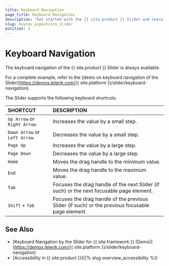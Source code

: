 ```yaml
---
title: Keyboard Navigation
page_title: Keyboard Navigation
description: "Get started with the {{ site.product }} Slider and learn about the accessibility support it provides through its keyboard navigation functionality."
slug: keynav_aspnetcore_slider
position: 2
---
```


# Keyboard Navigation

The keyboard navigation of the {{ site.product }} Slider is always available.

For a complete example, refer to the [demo on keyboard navigation of the Slider](https://demos.telerik.com/{{ site.platform }}/slider/keyboard-navigation).

The Slider supports the following keyboard shortcuts:

| SHORTCUT  | DESCRIPTION   |
|:---                 |:---                                            |
| `Up Arrow` or `Right Arrow`   | Increases the value by a small step. |
| `Down Arrow` or `Left Arrow`  | Decreases the value by a small step. |
| `Page Up` | Increases the value by a large step.  |
| `Page Down`   |   Decreases the value by a large step.  |
| `Home`    |   Moves the drag handle to the minimum value.   |
| `End` |   Moves the drag handle to the maximum value.   |
| `Tab` |   Focuses the drag handle of the next Slider (if such) or the next focusable page element.  |
| `Shift` + `Tab` | Focuses the drag handle of the previous Slider (if such) or the previous focusable page element.   |

## See Also

* [Keyboard Navigation by the Slider for {{ site.framework }} (Demo)](https://demos.telerik.com/{{ site.platform }}/slider/keyboard-navigation)
* [Accessibility in {{ site.product }}]({% slug overview_accessibility %})

